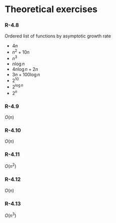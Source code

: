 # Theoretical exercises

### R-4.8

Ordered list of functions by asymptotic growth rate

-   $4n$
-   $n^2+10n$
-   $n^3$
-   $n\log n$
-   $4n\log n + 2n$
-   $3n+100\log n$
-   $2^10$
-   $2^{\log n}$
-   $2^n$

### R-4.9

$O(n)$

### R-4.10

$O(n)$

### R-4.11

$O(n^2)$

### R-4.12

$O(n)$

### R-4.13

$O(n^3)$
